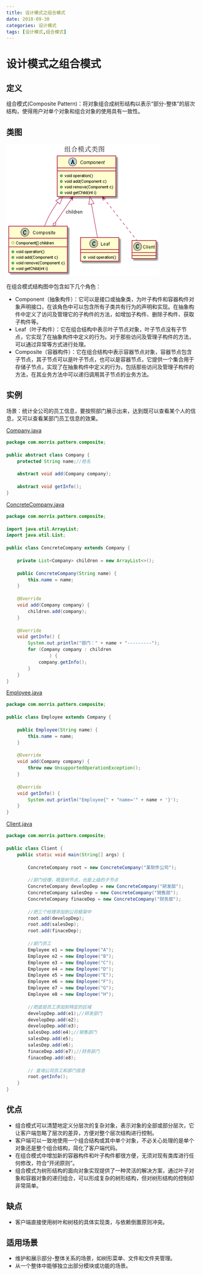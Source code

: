 ```yaml
---
title: 设计模式之组合模式
date: 2018-09-30
categories: 设计模式
tags: [设计模式,组合模式]
---
```


# 设计模式之组合模式

## 定义
组合模式(Composite Pattern)：将对象组合成树形结构以表示“部分-整体”的层次结构，使得用户对单个对象和组合对象的使用具有一致性。

## 类图
![组合模式类图](https://github.com/morris131/morris-book/raw/master/%E5%90%8E%E7%AB%AF%E5%BC%80%E5%8F%91/Java/%E8%AE%BE%E8%AE%A1%E6%A8%A1%E5%BC%8F/images/%E7%BB%84%E5%90%88%E6%A8%A1%E5%BC%8F%E7%B1%BB%E5%9B%BE.png)

在组合模式结构图中包含如下几个角色：
- Component（抽象构件）：它可以是接口或抽象类，为叶子构件和容器构件对象声明接口，在该角色中可以包含所有子类共有行为的声明和实现。在抽象构件中定义了访问及管理它的子构件的方法，如增加子构件、删除子构件、获取子构件等。
- Leaf（叶子构件）：它在组合结构中表示叶子节点对象，叶子节点没有子节点，它实现了在抽象构件中定义的行为。对于那些访问及管理子构件的方法，可以通过异常等方式进行处理。
- Composite（容器构件）：它在组合结构中表示容器节点对象，容器节点包含子节点，其子节点可以是叶子节点，也可以是容器节点，它提供一个集合用于存储子节点，实现了在抽象构件中定义的行为，包括那些访问及管理子构件的方法，在其业务方法中可以递归调用其子节点的业务方法。

## 实例
场景：统计全公司的员工信息，要按照部门展示出来，达到既可以查看某个人的信息，又可以查看某部门员工信息的效果。

[Company.java](https://github.com/morris131/morris-book/tree/master/%E5%90%8E%E7%AB%AF%E5%BC%80%E5%8F%91/Java/%E8%AE%BE%E8%AE%A1%E6%A8%A1%E5%BC%8F/pattern/src/main/java/com/morris/pattern/composite/Company.java)
```java
package com.morris.pattern.composite;

public abstract class Company {
    protected String name;//姓名

    abstract void add(Company company);

    abstract void getInfo();
}
```
[ConcreteCompany.java](https://github.com/morris131/morris-book/tree/master/%E5%90%8E%E7%AB%AF%E5%BC%80%E5%8F%91/Java/%E8%AE%BE%E8%AE%A1%E6%A8%A1%E5%BC%8F/pattern/src/main/java/com/morris/pattern/composite/ConcreteCompany.java)
```java
package com.morris.pattern.composite;

import java.util.ArrayList;
import java.util.List;

public class ConcreteCompany extends Company {

    private List<Company> children = new ArrayList<>();

    public ConcreteCompany(String name) {
        this.name = name;
    }

    @Override
    void add(Company company) {
        children.add(company);
    }

    @Override
    void getInfo() {
        System.out.println("部门：" + name + "---------");
        for (Company company : children
                ) {
            company.getInfo();
        }
    }
}
```
[Employee.java](https://github.com/morris131/morris-book/tree/master/%E5%90%8E%E7%AB%AF%E5%BC%80%E5%8F%91/Java/%E8%AE%BE%E8%AE%A1%E6%A8%A1%E5%BC%8F/pattern/src/main/java/com/morris/pattern/composite/Employee.java)
```java
package com.morris.pattern.composite;

public class Employee extends Company {

    public Employee(String name) {
        this.name = name;
    }

    @Override
    void add(Company company) {
        throw new UnsupportedOperationException();
    }

    @Override
    void getInfo() {
        System.out.println("Employee{" + "name='" + name + '}');
    }
}
```
[Client.java](https://github.com/morris131/morris-book/tree/master/%E5%90%8E%E7%AB%AF%E5%BC%80%E5%8F%91/Java/%E8%AE%BE%E8%AE%A1%E6%A8%A1%E5%BC%8F/pattern/src/main/java/com/morris/pattern/composite/Client.java)
```java
package com.morris.pattern.composite;

public class Client {
    public static void main(String[] args) {

        ConcreteCompany root = new ConcreteCompany("某软件公司");

        //部门经理，既是树节点，也是上级的子节点
        ConcreteCompany developDep = new ConcreteCompany("研发部");
        ConcreteCompany salesDep = new ConcreteCompany("销售部");
        ConcreteCompany finaceDep = new ConcreteCompany("财务部");

        //把三个经理添加到公司框架中
        root.add(developDep);
        root.add(salesDep);
        root.add(finaceDep);

        //部门员工
        Employee e1 = new Employee("A");
        Employee e2 = new Employee("B");
        Employee e3 = new Employee("C");
        Employee e4 = new Employee("D");
        Employee e5 = new Employee("E");
        Employee e6 = new Employee("F");
        Employee e7 = new Employee("G");
        Employee e8 = new Employee("H");

        //把底层员工添加到特定的区域
        developDep.add(e1);//研发部门
        developDep.add(e2);
        developDep.add(e3);
        salesDep.add(e4);//销售部门
        salesDep.add(e5);
        salesDep.add(e6);
        finaceDep.add(e7);//财务部门
        finaceDep.add(e8);

        // 查询公司员工和部门信息
        root.getInfo();
    }
}
```

## 优点
- 组合模式可以清楚地定义分层次的复杂对象，表示对象的全部或部分层次，它让客户端忽略了层次的差异，方便对整个层次结构进行控制。
- 客户端可以一致地使用一个组合结构或其中单个对象，不必关心处理的是单个对象还是整个组合结构，简化了客户端代码。
- 在组合模式中增加新的容器构件和叶子构件都很方便，无须对现有类库进行任何修改，符合“开闭原则”。
- 组合模式为树形结构的面向对象实现提供了一种灵活的解决方案，通过叶子对象和容器对象的递归组合，可以形成复杂的树形结构，但对树形结构的控制却非常简单。

## 缺点
- 客户端直接使用树叶和树枝的具体实现类，与依赖倒置原则冲突。

## 适用场景
- 维护和展示部分-整体关系的场景，如树形菜单、文件和文件夹管理。
- 从一个整体中能够独立出部分模块或功能的场景。